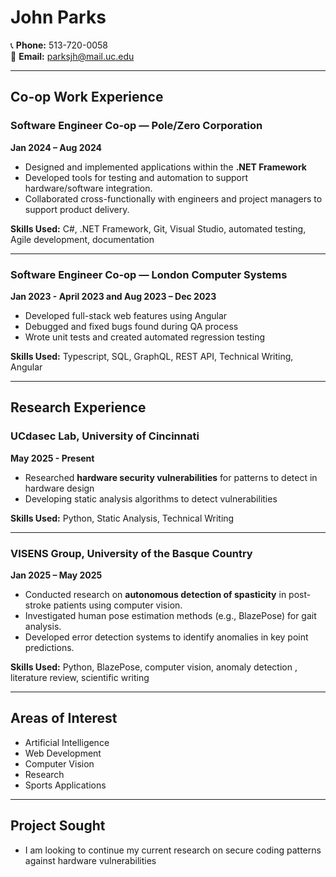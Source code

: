 # John Parks

📞 **Phone:** 513-720-0058  
📧 **Email:** parksjh@mail.uc.edu

---

## Co-op Work Experience

### Software Engineer Co-op — Pole/Zero Corporation

**Jan 2024 – Aug 2024**

- Designed and implemented applications within the **.NET Framework**
- Developed tools for testing and automation to support hardware/software integration.
- Collaborated cross-functionally with engineers and project managers to support product delivery.

**Skills Used:** C#, .NET Framework, Git, Visual Studio, automated testing, Agile development, documentation

---

### Software Engineer Co-op — London Computer Systems

**Jan 2023 - April 2023 and Aug 2023 – Dec 2023**

- Developed full-stack web features using Angular
- Debugged and fixed bugs found during QA process
- Wrote unit tests and created automated regression testing

**Skills Used:** Typescript, SQL, GraphQL, REST API, Technical Writing, Angular

---

## Research Experience

### UCdasec Lab, University of Cincinnati

**May 2025 - Present**

- Researched **hardware security vulnerabilities** for patterns to detect in hardware design
- Developing static analysis algorithms to detect vulnerabilities

**Skills Used:** Python, Static Analysis, Technical Writing

---

### VISENS Group, University of the Basque Country

**Jan 2025 – May 2025**

- Conducted research on **autonomous detection of spasticity** in post-stroke patients using computer vision.
- Investigated human pose estimation methods (e.g., BlazePose) for gait analysis.
- Developed error detection systems to identify anomalies in key point predictions.

**Skills Used:** Python, BlazePose, computer vision, anomaly detection , literature review, scientific writing

---

## Areas of Interest

- Artificial Intelligence
- Web Development
- Computer Vision
- Research
- Sports Applications

---

## Project Sought

- I am looking to continue my current research on secure coding patterns against hardware vulnerabilities

